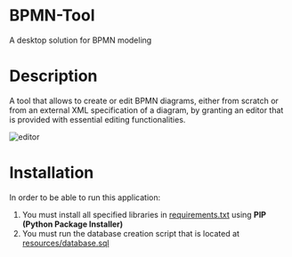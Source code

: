 # BPMN-Tool
A desktop solution for BPMN modeling

# Description
A tool that allows to create or edit BPMN diagrams, either from scratch or from an external XML specification of a diagram, by granting an editor that is provided
with essential editing functionalities.

![editor](https://i.imgur.com/hOQn5mP.gif)

# Installation
In order to be able to run this application:
1. You must install all specified libraries in [requirements.txt](https://github.com/The-Deadly-Sins/BPMN-Tool/blob/master/requirements.txt) using **PIP (Python Package Installer)**
2. You must run the database creation script that is located at [resources/database.sql](https://github.com/The-Deadly-Sins/BPMN-Tool/blob/master/resources/database.sql)
